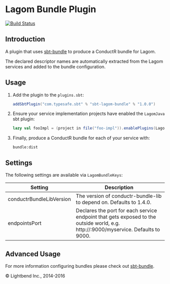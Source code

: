 # Lagom Bundle Plugin

[![Build Status](https://api.travis-ci.org/typesafehub/sbt-lagom-bundle.png?branch=master)](https://travis-ci.org/typesafehub/sbt-lagom-bundle)

## Introduction

A plugin that uses [sbt-bundle](https://github.com/sbt/sbt-bundle) to produce a ConductR bundle for Lagom.

The declared descriptor names are automatically extracted from the Lagom services and added to the bundle configuration.   

## Usage

1. Add the plugin to the `plugins.sbt`:

    ```scala
    addSbtPlugin("com.typesafe.sbt" % "sbt-lagom-bundle" % "1.0.0")
    ```
2. Ensure your service implementation projects have enabled the `LagomJava` sbt plugin:  

    ```scala
    lazy val fooImpl = (project in file("foo-impl")).enablePlugins(LagomJava)
    ```
3. Finally, produce a ConductR bundle for each of your service with:

    ```
    bundle:dist
    ```

## Settings

The following settings are available via `LagomBundleKeys`:

Setting                  | Description
-------------------------|------------
conductrBundleLibVersion | The version of conductr-bundle-lib to depend on. Defaults to 1.4.0.
endpointsPort            | Declares the port for each service endpoint that gets exposed to the outside world, e.g. http://:9000/myservice. Defaults to 9000.
    
## Advanced Usage

For more information configuring bundles please check out [sbt-bundle](https://github.com/sbt/sbt-bundle).

&copy; Lightbend Inc., 2014-2016
